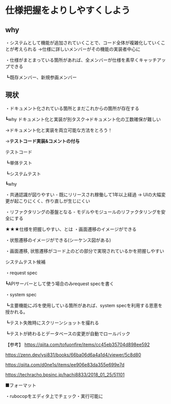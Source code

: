 # 仕様把握をよりしやすくしよう

## why
・システムとして機能が追加されていくことで、コード全体が複雑化していくことが考えられる
→仕様に詳しいメンバーがその機能の実装者中心に

・仕様がまとまっている箇所があれば、全メンバーが仕様を素早くキャッチアップできる

┗既存メンバー、新規参画メンバー

## 現状
・ドキュメント化されている箇所とまだこれからの箇所が存在する

┗why ドキュメント化と実装が別タスク→ドキュメント化の工数確保が難しい

→ドキュメント化と実装を両立可能な方法をとろう！

→**テストコード実装&コメントの付与**

テストコード

┗単体テスト

┗システムテスト

 ┗why
 
 ・共通認識が図りやすい - 既にリリースされ稼働して1年以上経過 -> UIの大幅変更が起こりにくく、作り直しが生じにくい
 
 ・リファクタリングの基盤となる - モデルやモジュールのリファクタリングを安全にする

★★★仕様を把握しやすい、とは
・画面遷移のイメージができる

・状態遷移のイメージができる(シーケンス図がある)

・画面遷移, 状態遷移がコード上のどの部分で実現されているかを把握しやすい

システムテスト候補

・request spec

┗APIサーバーとして使う場合のみrequest specを書く

・system spec

┗主要機能にJSを使用している箇所があれば、system specを利用する恩恵を授かれる。

┗テスト失敗時にスクリーンショットを撮れる

┗テストが終わるとデータベースの変更が自動でロールバック

【参考】
https://qiita.com/tofuonfire/items/cc45eb35704d898ee592

https://zenn.dev/ysi831/books/66ba06d6a4a1d4/viewer/5c8d80

https://qiita.com/d0ne1s/items/ee906e83da355e699e7d

https://techracho.bpsinc.jp/hachi8833/2018_01_25/51101

■フォーマット

・rubocopをエディタ上でチェック・実行可能に
